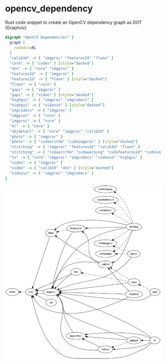# opencv_dependency
Rust code snippet to create an OpenCV dependency graph as DOT (Graphviz) 

```dot
digraph "OpenCV Dependencies" {
  graph [
    rankdir=RL
  ]
  "calib3d" -> { "imgproc" "features2d" "flann" }
  "core" -> { "cudev" } [style="dashed"]
  "dnn" -> { "core" "imgproc" }
  "features2d" -> { "imgproc" }
  "features2d" -> { "flann" } [style="dashed"]
  "flann" -> { "core" }
  "gapi" -> { "imgproc" }
  "gapi" -> { "video" } [style="dashed"]
  "highgui" -> { "imgproc" "imgcodecs" }
  "highgui" -> { "videoio" } [style="dashed"]
  "imgcodecs" -> { "imgproc" }
  "imgproc" -> { "core" }
  "imgproc" -> { "core" }
  "ml" -> { "core" }
  "objdetect" -> { "core" "imgproc" "calib3d" }
  "photo" -> { "imgproc" }
  "photo" -> { "cudaarithm" "cudaimgproc" } [style="dashed"]
  "stitching" -> { "imgproc" "features2d" "calib3d" "flann" }
  "stitching" -> { "cudaarithm" "cudawarping" "cudafeatures2d" "cudalegacy" "cudaimgproc" } [style="dashed"]
  "ts" -> { "core" "imgproc" "imgcodecs" "videoio" "highgui" }
  "video" -> { "imgproc" }
  "video" -> { "calib3d" "dnn" } [style="dashed"]
  "videoio" -> { "imgproc" "imgcodecs" }
}
```
![OpenCV Dependency Graph](https://github.com/shimat/opencv_dependency/blob/main/output/opencv.png)
